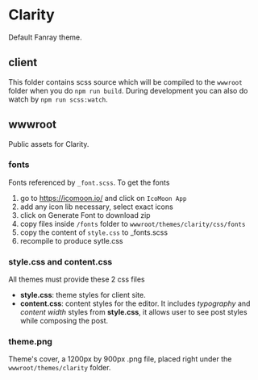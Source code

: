﻿# Clarity 

Default Fanray theme.

## client

This folder contains scss source which will be compiled to the `wwwroot` folder when you do `npm run build`. During development you can also do watch by `npm run scss:watch`.

## wwwroot

Public assets for Clarity.

### fonts

Fonts referenced by `_font.scss`. To get the fonts

1. go to https://icomoon.io/ and click on `IcoMoon App`
2. add any icon lib necessary, select exact icons
3. click on Generate Font to download zip
4. copy files inside `/fonts` folder to `wwwroot/themes/clarity/css/fonts`
5. copy the content of `style.css` to _fonts.scss
6. recompile to produce sytle.css

### style.css and content.css

All themes must provide these 2 css files

- **style.css**: theme styles for client site.
- **content.css**: content styles for the editor. It includes _typography_ and _content width_ styles from **style.css**, it allows user to see post styles while composing the post.

### theme.png

Theme's cover, a 1200px by 900px .png file, placed right under the `wwwroot/themes/clarity` folder.
